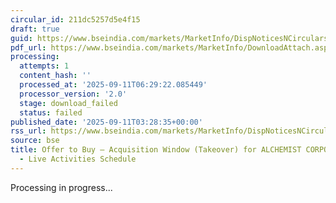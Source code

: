 ```yaml
---
circular_id: 211dc5257d5e4f15
draft: true
guid: https://www.bseindia.com/markets/MarketInfo/DispNoticesNCirculars.aspx?Noticeid={06D2A006-5C65-4210-B083-F676BEF545EE}&noticeno=20250911-1&dt=09/11/2025&icount=1&totcount=2&flag=0
pdf_url: https://www.bseindia.com/markets/MarketInfo/DownloadAttach.aspx?id=20250911-1&attachedId=
processing:
  attempts: 1
  content_hash: ''
  processed_at: '2025-09-11T06:29:22.085449'
  processor_version: '2.0'
  stage: download_failed
  status: failed
published_date: '2025-09-11T03:28:35+00:00'
rss_url: https://www.bseindia.com/markets/MarketInfo/DispNoticesNCirculars.aspx?Noticeid={06D2A006-5C65-4210-B083-F676BEF545EE}&noticeno=20250911-1&dt=09/11/2025&icount=1&totcount=2&flag=0
source: bse
title: Offer to Buy – Acquisition Window (Takeover) for ALCHEMIST CORPORATION LTD
  - Live Activities Schedule
---
```


Processing in progress...